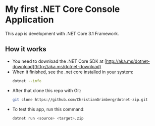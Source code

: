 # My first .NET Core Console Application
This app is development with .NET Core 3.1 Framework.
## How it works
* You need to download the .NET Core SDK at [http://aka.ms/dotnet-download](http://aka.ms/dotnet-download)
* When it finished, see the .net core installed in your system:
    ```bash
    dotnet --info
    ```
* After that clone this repo with Git:
    ```bash
    git clone https://github.com/ChristianGrimberg/dotnet-zip.git
    ```
* To test this app, run this command:
    ```bash
    dotnet run <source> <target>.zip
    ```